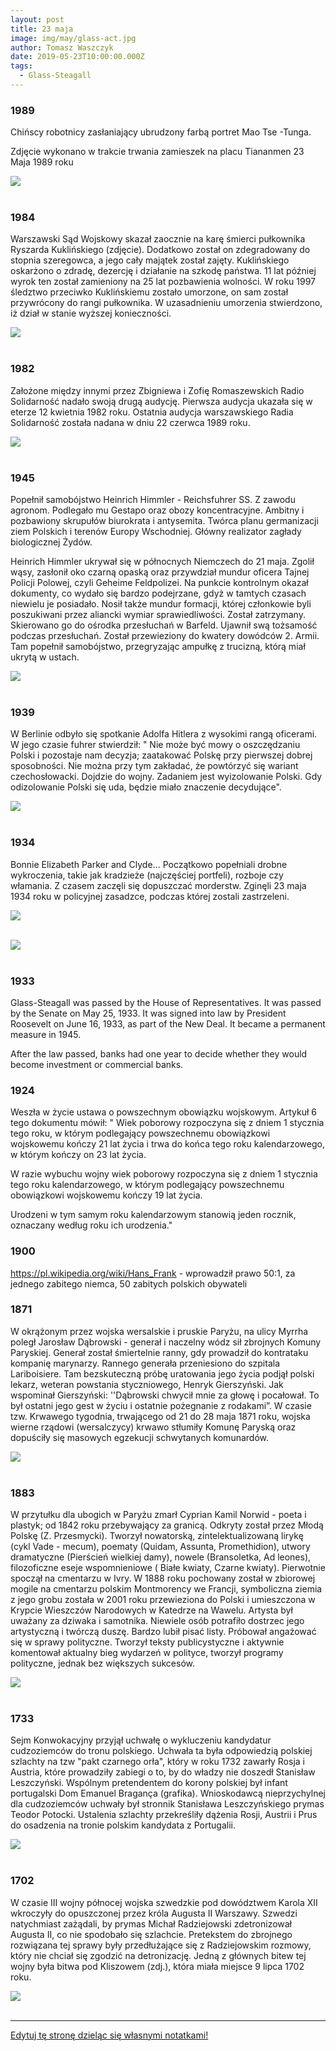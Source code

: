 ```yaml
---
layout: post
title: 23 maja
image: img/may/glass-act.jpg
author: Tomasz Waszczyk
date: 2019-05-23T10:00:00.000Z
tags:
  - Glass-Steagall
---
```


### 1989

Chińscy robotnicy zasłaniający ubrudzony farbą portret Mao Tse -Tunga.

Zdjęcie wykonano w trakcie trwania zamieszek na placu Tiananmen
23 Maja 1989 roku

<img src="./img/may/mao.jpg"/><br><br>

### 1984

Warszawski Sąd Wojskowy skazał zaocznie na karę śmierci pułkownika Ryszarda Kuklińskiego (zdjęcie). Dodatkowo został on zdegradowany do stopnia szeregowca, a jego cały majątek został zajęty. Kuklińskiego oskarżono o zdradę, dezercję i działanie na szkodę państwa. 11 lat później wyrok ten został zamieniony na 25 lat pozbawienia wolności. W roku 1997 śledztwo przeciwko Kuklińskiemu zostało umorzone, on sam został przywrócony do rangi pułkownika. W uzasadnieniu umorzenia stwierdzono, iż dział w stanie wyższej konieczności.

<img src="./img/may/kuklinski.jpg"><br><br>

### 1982

Założone między innymi przez Zbigniewa i Zofię Romaszewskich Radio Solidarność nadało swoją drugą audycję. Pierwsza audycja ukazała się w eterze 12 kwietnia 1982 roku. Ostatnia audycja warszawskiego Radia Solidarność została nadana w dniu 22 czerwca 1989 roku.

<img src="./img/may/radiosolidarnosc.jpg"><br><br>

### 1945

Popełnił samobójstwo Heinrich Himmler - Reichsfuhrer SS. Z zawodu agronom. Podlegało mu Gestapo oraz obozy koncentracyjne. Ambitny i pozbawiony skrupułów biurokrata i antysemita. Twórca planu germanizacji ziem Polskich i terenów Europy Wschodniej. Główny realizator zagłady biologicznej Żydów.

Heinrich Himmler ukrywał się w północnych Niemczech do 21 maja.
Zgolił wąsy, zasłonił oko czarną opaską oraz przywdział mundur oficera Tajnej Policji Polowej, czyli Geheime Feldpolizei. Na punkcie kontrolnym okazał dokumenty, co wydało się bardzo podejrzane, gdyż w tamtych czasach niewielu je posiadało. Nosił także mundur formacji, której członkowie byli poszukiwani przez aliancki wymiar sprawiedliwości. Został zatrzymany. Skierowano go do ośrodka przesłuchań w Barfeld. Ujawnił swą tożsamość podczas przesłuchań. Został przewieziony do kwatery dowódców 2. Armii. Tam popełnił samobójstwo, przegryzając ampułkę z trucizną, którą miał ukrytą w ustach.

<img src="./img/may/himmler2.jpg"><br><br>

### 1939

W Berlinie odbyło się spotkanie Adolfa Hitlera z wysokimi rangą oficerami. W jego czasie fuhrer stwierdził:
" Nie może być mowy o oszczędzaniu Polski i pozostaje nam decyzja; zaatakować Polskę przy pierwszej dobrej sposobności. Nie można przy tym zakładać, że powtórzyć się wariant czechosłowacki. Dojdzie do wojny. Zadaniem jest wyizolowanie Polski. Gdy odizolowanie Polski się uda, będzie miało znaczenie decydujące".

<img src="./img/may/hitler.jpg"><br><br>

### 1934

Bonnie Elizabeth Parker and Clyde... Początkowo popełniali drobne wykroczenia, takie jak kradzieże (najczęściej portfeli), rozboje czy włamania. Z czasem zaczęli się dopuszczać morderstw. Zginęli 23 maja 1934 roku w policyjnej zasadzce, podczas której zostali zastrzeleni.

<img src="./img/may/clyde.jpeg"><br><br>

<img src="./img/may/clyde2.jpeg"><br><br>

### 1933

Glass-Steagall was passed by the House of Representatives. It was passed by the Senate on May 25, 1933. It was signed into law by President Roosevelt on June 16, 1933, as part of the New Deal. It became a permanent measure in 1945.

After the law passed, banks had one year to decide whether they would become investment or commercial banks.

### 1924

Weszła w życie ustawa o powszechnym obowiązku wojskowym. Artykuł 6 tego dokumentu mówił:
" Wiek poborowy rozpoczyna się z dniem 1 stycznia tego roku, w którym podlegający powszechnemu obowiązkowi wojskowemu kończy 21 lat życia i trwa do końca tego roku kalendarzowego, w którym kończy on 23 lat życia.

W razie wybuchu wojny wiek poborowy rozpoczyna się z dniem 1 stycznia tego roku kalendarzowego, w którym podlegający powszechnemu obowiązkowi wojskowemu kończy 19 lat życia.

Urodzeni w tym samym roku kalendarzowym stanowią jeden rocznik, oznaczany według roku ich urodzenia."

### 1900

https://pl.wikipedia.org/wiki/Hans_Frank - wprowadził prawo 50:1, za jednego zabitego niemca, 50 zabitych polskich obywateli

### 1871

W okrążonym przez wojska wersalskie i pruskie Paryżu, na ulicy Myrrha poległ Jarosław Dąbrowski - generał i naczelny wódz sił zbrojnych Komuny Paryskiej. Generał został śmiertelnie ranny, gdy prowadził do kontrataku kompanię marynarzy. Rannego generała przeniesiono do szpitala Lariboisiere. Tam bezskuteczną próbę uratowania jego życia podjął polski lekarz, weteran powstania styczniowego, Henryk Gierszyński. Jak wspominał Gierszyński: ''Dąbrowski chwycił mnie za głowę i pocałował. To był ostatni jego gest w życiu i ostatnie pożegnanie z rodakami”. W czasie tzw. Krwawego tygodnia, trwającego od 21 do 28 maja 1871 roku, wojska wierne rządowi (wersalczycy) krwawo stłumiły Komunę Paryską oraz dopuściły się masowych egzekucji schwytanych komunardów.

<img src="./img/may/dabrowski.jpg"><br><br>

### 1883

W przytułku dla ubogich w Paryżu zmarł Cyprian Kamil Norwid - poeta i plastyk; od 1842 roku przebywający za granicą. Odkryty został przez Młodą Polskę (Z. Przesmycki). Tworzył nowatorską, zintelektualizowaną lirykę (cykl Vade - mecum), poematy (Quidam, Assunta, Promethidion), utwory dramatyczne (Pierścień wielkiej damy), nowele (Bransoletka, Ad leones), filozoficzne eseje wspomnieniowe ( Białe kwiaty, Czarne kwiaty). Pierwotnie spoczął na cmentarzu w Ivry.
W 1888 roku pochowany został w zbiorowej mogile na cmentarzu polskim Montmorency we Francji, symboliczna ziemia z jego grobu została w 2001 roku przewieziona do Polski i umieszczona w Krypcie Wieszczów Narodowych w Katedrze na Wawelu.
Artysta był uważany za dziwaka i samotnika. Niewiele osób potrafiło dostrzec jego artystyczną i twórczą duszę. Bardzo lubił pisać listy. Próbował angażować się w sprawy polityczne. Tworzył teksty publicystyczne i aktywnie komentował aktualny bieg wydarzeń w polityce, tworzył programy polityczne, jednak bez większych sukcesów.

<img src="./img/may/norwid.jpg"><br><br>

### 1733

Sejm Konwokacyjny przyjął uchwałę o wykluczeniu kandydatur cudzoziemców do tronu polskiego. Uchwała ta była odpowiedzią polskiej szlachty na tzw "pakt czarnego orła", który w roku 1732 zawarły Rosja i Austria, które prowadziły zabiegi o to, by do władzy nie doszedł Stanisław Leszczyński. Wspólnym pretendentem do korony polskiej był infant portugalski Dom Emanuel Bragança (grafika).
Wnioskodawcą nieprzychylnej dla cudzoziemców uchwały był stronnik Stanisława Leszczyńskiego prymas Teodor Potocki. Ustalenia szlachty przekreśliły dążenia Rosji, Austrii i Prus do osadzenia na tronie polskim kandydata z Portugalii.

<img src="./img/may/teodor.jpg"><br><br>

### 1702

W czasie III wojny północej wojska szwedzkie pod dowództwem Karola XII wkroczyły do opuszczonej przez króla Augusta II Warszawy. Szwedzi natychmiast zażądali, by prymas Michał Radziejowski zdetronizował Augusta II, co nie spodobało się szlachcie. Pretekstem do zbrojnego rozwiązana tej sprawy były przedłużające się z Radziejowskim rozmowy, który nie chciał się zgodzić na detronizację. Jedną z głównych bitew tej wojny była bitwa pod Kliszowem (zdj.), która miała miejsce 9 lipca 1702 roku.

<img src="./img/may/szwedzi.jpg"><br><br>

---

<a href="https://github.com/TomaszWaszczyk/historia.waszczyk.com/edit/master/src/content/may-23.md" target="_blank">Edytuj tę stronę dzieląc się własnymi notatkami!</a>
